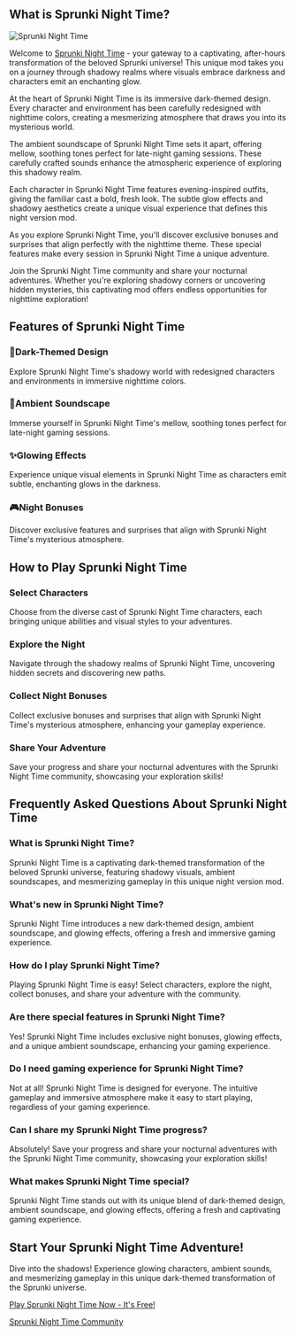 ## What is Sprunki Night Time?

![Sprunki Night Time](https://s.sprunkiscrunkly.com/img/games/sprunki-night-time.png "Sprunki Night Time")

Welcome to [Sprunki Night Time](https://sprunkiscrunkly.com/sprunki-night-time/ "Sprunki Night Time") - your gateway to a captivating, after-hours transformation of the beloved Sprunki universe! This unique mod takes you on a journey through shadowy realms where visuals embrace darkness and characters emit an enchanting glow.

At the heart of Sprunki Night Time is its immersive dark-themed design. Every character and environment has been carefully redesigned with nighttime colors, creating a mesmerizing atmosphere that draws you into its mysterious world.

The ambient soundscape of Sprunki Night Time sets it apart, offering mellow, soothing tones perfect for late-night gaming sessions. These carefully crafted sounds enhance the atmospheric experience of exploring this shadowy realm.

Each character in Sprunki Night Time features evening-inspired outfits, giving the familiar cast a bold, fresh look. The subtle glow effects and shadowy aesthetics create a unique visual experience that defines this night version mod.

As you explore Sprunki Night Time, you'll discover exclusive bonuses and surprises that align perfectly with the nighttime theme. These special features make every session in Sprunki Night Time a unique adventure.

Join the Sprunki Night Time community and share your nocturnal adventures. Whether you're exploring shadowy corners or uncovering hidden mysteries, this captivating mod offers endless opportunities for nighttime exploration!

## Features of Sprunki Night Time

### 🌃Dark-Themed Design

Explore Sprunki Night Time's shadowy world with redesigned characters and environments in immersive nighttime colors.

### 🎵Ambient Soundscape

Immerse yourself in Sprunki Night Time's mellow, soothing tones perfect for late-night gaming sessions.

### ✨Glowing Effects

Experience unique visual elements in Sprunki Night Time as characters emit subtle, enchanting glows in the darkness.

### 🎮Night Bonuses

Discover exclusive features and surprises that align with Sprunki Night Time's mysterious atmosphere.

## How to Play Sprunki Night Time

### Select Characters

Choose from the diverse cast of Sprunki Night Time characters, each bringing unique abilities and visual styles to your adventures.

### Explore the Night

Navigate through the shadowy realms of Sprunki Night Time, uncovering hidden secrets and discovering new paths.

### Collect Night Bonuses

Collect exclusive bonuses and surprises that align with Sprunki Night Time's mysterious atmosphere, enhancing your gameplay experience.

### Share Your Adventure

Save your progress and share your nocturnal adventures with the Sprunki Night Time community, showcasing your exploration skills!

## Frequently Asked Questions About Sprunki Night Time

### What is Sprunki Night Time?

Sprunki Night Time is a captivating dark-themed transformation of the beloved Sprunki universe, featuring shadowy visuals, ambient soundscapes, and mesmerizing gameplay in this unique night version mod.

### What's new in Sprunki Night Time?

Sprunki Night Time introduces a new dark-themed design, ambient soundscape, and glowing effects, offering a fresh and immersive gaming experience.

### How do I play Sprunki Night Time?

Playing Sprunki Night Time is easy! Select characters, explore the night, collect bonuses, and share your adventure with the community.

### Are there special features in Sprunki Night Time?

Yes! Sprunki Night Time includes exclusive night bonuses, glowing effects, and a unique ambient soundscape, enhancing your gaming experience.

### Do I need gaming experience for Sprunki Night Time?

Not at all! Sprunki Night Time is designed for everyone. The intuitive gameplay and immersive atmosphere make it easy to start playing, regardless of your gaming experience.

### Can I share my Sprunki Night Time progress?

Absolutely! Save your progress and share your nocturnal adventures with the Sprunki Night Time community, showcasing your exploration skills!

### What makes Sprunki Night Time special?

Sprunki Night Time stands out with its unique blend of dark-themed design, ambient soundscape, and glowing effects, offering a fresh and captivating gaming experience.

## Start Your Sprunki Night Time Adventure!

Dive into the shadows! Experience glowing characters, ambient sounds, and mesmerizing gameplay in this unique dark-themed transformation of the Sprunki universe.

[Play Sprunki Night Time Now - It's Free!](https://sprunkiscrunkly.com/sprunki-night-time/#play-now)

[Sprunki Night Time Community](https://communityin.oppo.com/thread/1775841342295900166)



